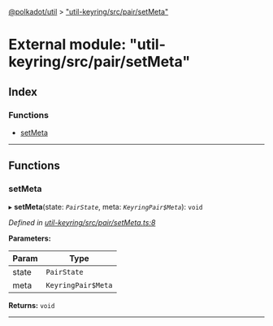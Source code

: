 [@polkadot/util](../README.md) > ["util-keyring/src/pair/setMeta"](../modules/_util_keyring_src_pair_setmeta_.md)

# External module: "util-keyring/src/pair/setMeta"

## Index

### Functions

* [setMeta](_util_keyring_src_pair_setmeta_.md#setmeta)

---

## Functions

<a id="setmeta"></a>

###  setMeta

▸ **setMeta**(state: *`PairState`*, meta: *`KeyringPair$Meta`*): `void`

*Defined in [util-keyring/src/pair/setMeta.ts:8](https://github.com/polkadot-js/util/blob/7550b44/packages/util-keyring/src/pair/setMeta.ts#L8)*

**Parameters:**

| Param | Type |
| ------ | ------ |
| state | `PairState` |
| meta | `KeyringPair$Meta` |

**Returns:** `void`

___

